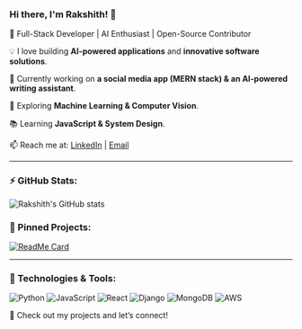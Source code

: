 ### Hi there, I'm Rakshith! 👋

🚀 Full-Stack Developer | AI Enthusiast | Open-Source Contributor  

💡 I love building **AI-powered applications** and **innovative software solutions**.

🔭 Currently working on **a social media app (MERN stack) & an AI-powered writing assistant**.

🌱 Exploring **Machine Learning & Computer Vision**.

📚 Learning **JavaScript & System Design**.

📫 Reach me at: [LinkedIn](https://linkedin.com/in/your-profile) | [Email](mailto:your-email@example.com)

---

### ⚡ GitHub Stats:
![Rakshith's GitHub stats](https://github-readme-stats.vercel.app/api?username=your-github-username&show_icons=true&theme=radical)

### 📌 Pinned Projects:
[![ReadMe Card](https://github-readme-stats.vercel.app/api/pin/?username=your-github-username&repo=your-repo&theme=radical)](https://github.com/your-github-username/your-repo)

---

### 🎯 Technologies & Tools:
![Python](https://img.shields.io/badge/-Python-3776AB?style=flat-square&logo=python&logoColor=white)
![JavaScript](https://img.shields.io/badge/-JavaScript-F7DF1E?style=flat-square&logo=javascript&logoColor=black)
![React](https://img.shields.io/badge/-React-61DAFB?style=flat-square&logo=react&logoColor=black)
![Django](https://img.shields.io/badge/-Django-092E20?style=flat-square&logo=django&logoColor=white)
![MongoDB](https://img.shields.io/badge/-MongoDB-47A248?style=flat-square&logo=mongodb&logoColor=white)
![AWS](https://img.shields.io/badge/-AWS-FF9900?style=flat-square&logo=amazonaws&logoColor=black)

🚀 Check out my projects and let’s connect!

